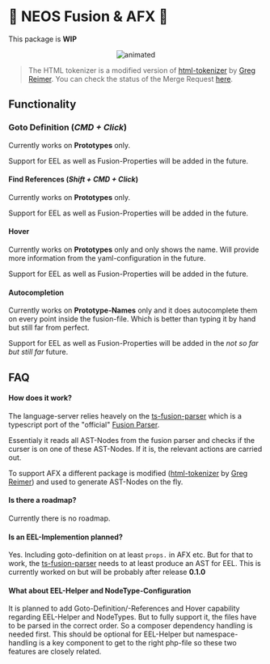 # 🚧 NEOS Fusion & AFX 🚧

This package is **WIP**

<p align="center">
  <img src="https://github.com/sjsone/vscode-neos-fusion-lsp/blob/main/images/goto_definition.gif?raw=true" alt="animated" />
</p>

> The HTML tokenizer is a modified version of [html-tokenizer](https://github.com/greim/html-tokenizer) by [Greg Reimer](https://twitter.com/greim). You can check the status of the Merge Request [here](https://github.com/greim/html-tokenizer/pull/6).

## Functionality

### Goto Definition (*CMD + Click*)

Currently works on **Prototypes** only.

Support for EEL as well as Fusion-Properties will be added in the future.

#### Find References (*Shift + CMD + Click*)

Currently works on **Prototypes** only.

Support for EEL as well as Fusion-Properties will be added in the future.

#### Hover

Currently works on **Prototypes** only and only shows the name. Will provide more information from the yaml-configuration in the future. 

Support for EEL as well as Fusion-Properties will be added in the future.

#### Autocompletion

Currently works on **Prototype-Names** only and it does autocomplete them on every point inside the fusion-file. Which is better than typing it by hand but still far from perfect.

Support for EEL as well as Fusion-Properties will be added in the *not so far but still far* future.

## FAQ

#### How does it work?

The language-server relies heavely on the [ts-fusion-parser](https://www.npmjs.com/package/ts-fusion-parser) which is a typescript  port of the "official" [Fusion Parser](https://github.com/neos/neos-development-collection/tree/8.2/Neos.Fusion/Classes/Core).

Essentialy it reads all AST-Nodes from the fusion parser and checks if the curser is on one of these AST-Nodes. If it is, the relevant actions are carried out.

To support AFX a different package is modified ([html-tokenizer](https://github.com/greim/html-tokenizer) by [Greg Reimer](https://twitter.com/greim)) and used to generate AST-Nodes on the fly.

#### Is there a roadmap?

Currently there is no roadmap.  

#### Is an EEL-Implemention planned?

Yes. Including goto-definition on at least `props.` in AFX etc. But for that to work, the [ts-fusion-parser](https://www.npmjs.com/package/ts-fusion-parser) needs to at least produce an AST for EEL. This is currently worked on but will be probably after release **0.1.0**

#### What about EEL-Helper and NodeType-Configuration

It is planned to add Goto-Definition/-References and Hover capability regarding EEL-Helper and NodeTypes. But to fully support it, the files have to be parsed in the correct order. So a composer dependency handling is needed first. This should be optional for EEL-Helper but namespace-handling is a key component to get to the right php-file so these two features are closely related.
